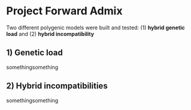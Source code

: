 # Project Forward Admix

Two different polygenic models were built and tested: (1) **hybrid genetic load** and (2) **hybrid incompatibility**

## 1) Genetic load

somethingsomething

## 2) Hybrid incompatibilities

somethingsomething
